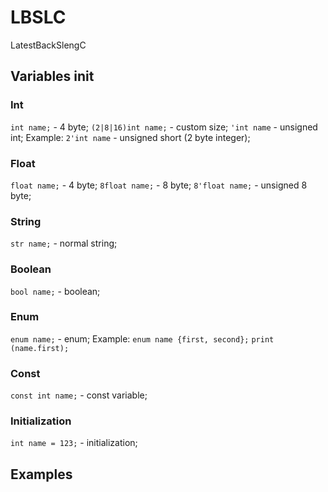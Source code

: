 # LBSLC
LatestBackSlengC
## Variables init
### Int
`int name;` - 4 byte;
`(2|8|16)int name;` - custom size;
`'int name` - unsigned int;
Example:
`2'int name` - unsigned short (2 byte integer);
### Float
`float name;` - 4 byte;
`8float name;` - 8 byte;
`8'float name;` - unsigned 8 byte;
### String
`str name;` - normal string;
### Boolean
`bool name;` - boolean;
### Enum
`enum name;` - enum;
Example:
`enum name {first, second};`
`print (name.first);`
### Const
`const int name;` - const variable;
### Initialization
`int name = 123;` - initialization;
## Examples